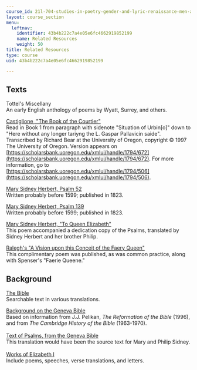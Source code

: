 ```yaml
---
course_id: 21l-704-studies-in-poetry-gender-and-lyric-renaissance-men-and-women-writing-about-love-spring-2003
layout: course_section
menu:
  leftnav:
    identifier: 43b4b222c7a4e05e6fc4662919852199
    name: Related Resources
    weight: 50
title: Related Resources
type: course
uid: 43b4b222c7a4e05e6fc4662919852199

---
```


Texts
-----

Tottel's Miscellany  
An early English anthology of poems by Wyatt, Surrey, and others.

[Castiglione, "The Book of the Courtier"](https://scholarsbank.uoregon.edu/xmlui/handle/1794/671)  
Read in Book 1 from paragraph with sidenote "Situation of Urbin\[o\]" down to "Here without any longer tariyng the L. Gaspar Pallavicin saide". Transcribed by Richard Bear at the University of Oregon, copyright © 1997 The University of Oregon. Version appears on [https://scholarsbank.uoregon.edu/xmlui/handle/1794/672](https://scholarsbank.uoregon.edu/xmlui/handle/1794/672). For more information, go to [https://scholarsbank.uoregon.edu/xmlui/handle/1794/506](https://scholarsbank.uoregon.edu/xmlui/handle/1794/506).

[Mary Sidney Herbert, Psalm 52](http://www.luminarium.org/renlit/psalm52.htm)  
Written probably before 1599; published in 1823.  
  
[Mary Sidney Herbert, Psalm 139](http://www.luminarium.org/renlit/psalm139.htm)  
Written probably before 1599; published in 1823.

[Mary Sidney Herbert, "To Queen Elizabeth"](http://www.shakespeareanauthorshiptrust.org.uk/pages/candidates/sidney.htm)  
This poem accompanied a dedication copy of the Psalms, translated by Sidney Herbert and her brother Philip.  
  
[Ralegh's "A Vision upon this Conceit of the Faery Queen"](http://www.luminarium.org/renlit/methough.htm)   
This complimentary poem was published, as was common practice, along with Spenser's "Faerie Queene."

Background
----------

[The Bible](http://bible.gospelcom.net/)  
Searchable text in various translations.

[Background on the Geneva Bible](https://library.hds.harvard.edu/exhibits/incomparable-treasure/geneva-bible)  
Based on information from J.J. Pelikan, _The Reformation of the Bible_ (1996), and from _The Cambridge History of the Bible_ (1963-1970).  
        
[Text of Psalms, from the Geneva Bible](http://www.reformed.org/documents/geneva/psalms.html)  
This translation would have been the source text for Mary and Philip Sidney.  
        
[Works of Elizabeth I](http://www.luminarium.org/renlit/elizabib.htm)  
Include poems, speeches, verse translations, and letters.